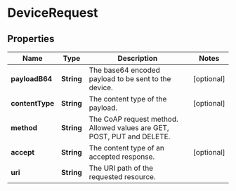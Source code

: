 
# DeviceRequest

## Properties
Name | Type | Description | Notes
------------ | ------------- | ------------- | -------------
**payloadB64** | **String** | The base64 encoded payload to be sent to the device. |  [optional]
**contentType** | **String** | The content type of the payload. |  [optional]
**method** | **String** | The CoAP request method. Allowed values are GET, POST, PUT and DELETE. | 
**accept** | **String** | The content type of an accepted response. |  [optional]
**uri** | **String** | The URI path of the requested resource. | 



